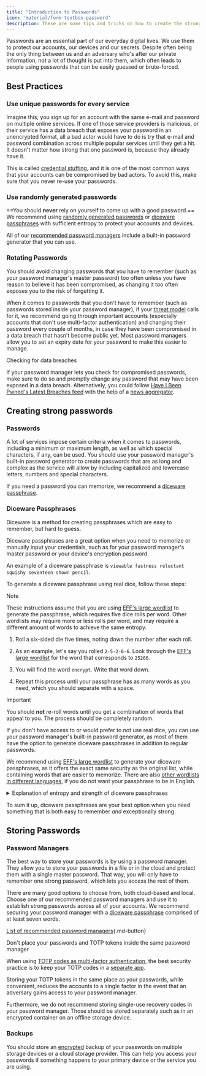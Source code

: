 ```yaml
---
title: "Introduction to Passwords"
icon: 'material/form-textbox-password'
description: These are some tips and tricks on how to create the strongest passwords and keep your accounts secure.
---
```


Passwords are an essential part of our everyday digital lives. We use them to protect our accounts, our devices and our secrets. Despite often being the only thing between us and an adversary who's after our private information, not a lot of thought is put into them, which often leads to people using passwords that can be easily guessed or brute-forced.

## Best Practices

### Use unique passwords for every service

Imagine this; you sign up for an account with the same e-mail and password on multiple online services. If one of those service providers is malicious, or their service has a data breach that exposes your password in an unencrypted format, all a bad actor would have to do is try that e-mail and password combination across multiple popular services until they get a hit. It doesn't matter how strong that one password is, because they already have it.

This is called [credential stuffing](https://en.wikipedia.org/wiki/Credential_stuffing), and it is one of the most common ways that your accounts can be compromised by bad actors. To avoid this, make sure that you never re-use your passwords.

### Use randomly generated passwords

==You should **never** rely on yourself to come up with a good password.== We recommend using [randomly generated passwords](#passwords) or [diceware passphrases](#diceware-passphrases) with sufficient entropy to protect your accounts and devices.

All of our [recommended password managers](../passwords.md) include a built-in password generator that you can use.

### Rotating Passwords

You should avoid changing passwords that you have to remember (such as your password manager's master password) too often unless you have reason to believe it has been compromised, as changing it too often exposes you to the risk of forgetting it.

When it comes to passwords that you don't have to remember (such as passwords stored inside your password manager), if your [threat model](threat-modeling.md) calls for it, we recommend going through important accounts (especially accounts that don't use multi-factor authentication) and changing their password every couple of months, in case they have been compromised in a data breach that hasn't become public yet. Most password managers allow you to set an expiry date for your password to make this easier to manage.

<div class="admonition tip" markdown>
<p class="admonition-title">Checking for data breaches</p>

If your password manager lets you check for compromised passwords, make sure to do so and promptly change any password that may have been exposed in a data breach. Alternatively, you could follow [Have I Been Pwned's Latest Breaches feed](https://feeds.feedburner.com/HaveIBeenPwnedLatestBreaches) with the help of a [news aggregator](../news-aggregators.md).

</div>

## Creating strong passwords

### Passwords

A lot of services impose certain criteria when it comes to passwords, including a minimum or maximum length, as well as which special characters, if any, can be used. You should use your password manager's built-in password generator to create passwords that are as long and complex as the service will allow by including capitalized and lowercase letters, numbers and special characters.

If you need a password you can memorize, we recommend a [diceware passphrase](#diceware-passphrases).

### Diceware Passphrases

Diceware is a method for creating passphrases which are easy to remember, but hard to guess.

Diceware passphrases are a great option when you need to memorize or manually input your credentials, such as for your password manager's master password or your device's encryption password.

An example of a diceware passphrase is `viewable fastness reluctant squishy seventeen shown pencil`.

To generate a diceware passphrase using real dice, follow these steps:

<div class="admonition Note" markdown>
<p class="admonition-title">Note</p>

These instructions assume that you are using [EFF's large wordlist](https://eff.org/files/2016/07/18/eff_large_wordlist.txt) to generate the passphrase, which requires five dice rolls per word. Other wordlists may require more or less rolls per word, and may require a different amount of words to achieve the same entropy.

</div>

1. Roll a six-sided die five times, noting down the number after each roll.

2. As an example, let's say you rolled `2-5-2-6-6`. Look through the [EFF's large wordlist](https://eff.org/files/2016/07/18/eff_large_wordlist.txt) for the word that corresponds to `25266`.

3. You will find the word `encrypt`. Write that word down.

4. Repeat this process until your passphrase has as many words as you need, which you should separate with a space.

<div class="admonition warning" markdown>
<p class="admonition-title">Important</p>

You should **not** re-roll words until you get a combination of words that appeal to you. The process should be completely random.

</div>

If you don't have access to or would prefer to not use real dice, you can use your password manager's built-in password generator, as most of them have the option to generate diceware passphrases in addition to regular passwords.

We recommend using [EFF's large wordlist](https://eff.org/files/2016/07/18/eff_large_wordlist.txt) to generate your diceware passphrases, as it offers the exact same security as the original list, while containing words that are easier to memorize. There are also [other wordlists in different languages](https://theworld.com/~reinhold/diceware.html#Diceware%20in%20Other%20Languages|outline), if you do not want your passphrase to be in English.

<details class="note" markdown>
<summary>Explanation of entropy and strength of diceware passphrases</summary>

To demonstrate how strong diceware passphrases are, we'll use the aforementioned seven word passphrase (`viewable fastness reluctant squishy seventeen shown pencil`) and [EFF's large wordlist](https://eff.org/files/2016/07/18/eff_large_wordlist.txt) as an example.

One metric to determine the strength of a diceware passphrase is how much entropy it has. The entropy per word in a diceware passphrase is calculated as <math> <mrow> <msub> <mtext>log</mtext> <mn>2</mn> </msub> <mo form="prefix" stretchy="false">(</mo> <mtext>WordsInList</mtext> <mo form="postfix" stretchy="false">)</mo> </mrow> </math> and the overall entropy of the passphrase is calculated as: <math> <mrow> <msub> <mtext>log</mtext> <mn>2</mn> </msub> <mo form="prefix" stretchy="false">(</mo> <msup> <mtext>WordsInList</mtext> <mtext>WordsInPhrase</mtext> </msup> <mo form="postfix" stretchy="false">)</mo> </mrow> </math>

Therefore, each word in the aforementioned list results in ~12.9 bits of entropy (<math> <mrow> <msub> <mtext>log</mtext> <mn>2</mn> </msub> <mo form="prefix" stretchy="false">(</mo> <mn>7776</mn> <mo form="postfix" stretchy="false">)</mo> </mrow> </math>), and a seven word passphrase derived from it has ~90.47 bits of entropy (<math> <mrow> <msub> <mtext>log</mtext> <mn>2</mn> </msub> <mo form="prefix" stretchy="false">(</mo> <msup> <mn>7776</mn> <mn>7</mn> </msup> <mo form="postfix" stretchy="false">)</mo> </mrow> </math>).

The [EFF's large wordlist](https://eff.org/files/2016/07/18/eff_large_wordlist.txt) contains 7776 unique words. To calculate the amount of possible passphrases, all we have to do is <math> <msup> <mtext>WordsInList</mtext> <mtext>WordsInPhrase</mtext> </msup> </math>, or in our case, <math><msup><mn>7776</mn><mn>7</mn></msup></math>.

Let's put all of this in perspective: A seven word passphrase using [EFF's large wordlist](https://eff.org/files/2016/07/18/eff_large_wordlist.txt) is one of ~1,719,070,799,748,422,500,000,000,000 possible passphrases.

On average, it takes trying 50% of all the possible combinations to guess your phrase. With that in mind, even if your adversary is capable of ~1,000,000,000,000 guesses per second, it would still take them ~27,255,689 years to guess your passphrase. That is the case even if the following things are true:

- Your adversary knows that you used the diceware method.
- Your adversary knows the specific wordlist that you used.
- Your adversary knows how many words your passphrase contains.

</details>

To sum it up, diceware passphrases are your best option when you need something that is both easy to remember *and* exceptionally strong.

## Storing Passwords

### Password Managers

The best way to store your passwords is by using a password manager. They allow you to store your passwords in a file or in the cloud and protect them with a single master password. That way, you will only have to remember one strong password, which lets you access the rest of them.

There are many good options to choose from, both cloud-based and local. Choose one of our recommended password managers and use it to establish strong passwords across all of your accounts. We recommend securing your password manager with a [diceware passphrase](#diceware-passphrases) comprised of at least seven words.

[List of recommended password managers](../passwords.md ""){.md-button}

<div class="admonition warning" markdown>
<p class="admonition-title">Don't place your passwords and TOTP tokens inside the same password manager</p>

When using [TOTP codes as multi-factor authentication](multi-factor-authentication.md#time-based-one-time-password-totp), the best security practice is to keep your TOTP codes in a [separate app](../multi-factor-authentication.md).

Storing your TOTP tokens in the same place as your passwords, while convenient, reduces the accounts to a single factor in the event that an adversary gains access to your password manager.

Furthermore, we do not recommend storing single-use recovery codes in your password manager. Those should be stored separately such as in an encrypted container on an offline storage device.

</div>

### Backups

You should store an [encrypted](../encryption.md) backup of your passwords on multiple storage devices or a cloud storage provider. This can help you access your passwords if something happens to your primary device or the service you are using.
